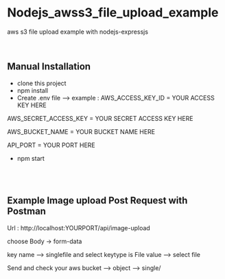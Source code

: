 

# Nodejs_awss3_file_upload_example
aws s3 file upload example with nodejs-expressjs

<br />

## Manual Installation

- clone this project
- npm install
- Create .env file --> example : 
AWS_ACCESS_KEY_ID = YOUR ACCESS KEY HERE

AWS_SECRET_ACCESS_KEY = YOUR SECRET ACCESS KEY HERE

AWS_BUCKET_NAME = YOUR BUCKET NAME HERE

API_PORT = YOUR PORT HERE

- npm start

<br />

<br />

## Example Image upload Post Request with Postman 

Url : http://localhost:YOURPORT/api/image-upload

choose Body -> form-data 

key name --> singlefile and select keytype is File
value --> select file 

Send and check your aws bucket --> object --> single/ 

<br />

